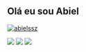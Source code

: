 
## Olá eu sou Abiel ##

[![abielssz](https://github-readme-stats.vercel.app/api?username=abielssz&theme=tokyonight)](https://github.com/anuraghazra/github-readme-stats)

<img src="https://img.shields.io/badge/HTML5-E34F26?style=for-the-badge&logo=html5&logoColor=white"> <img src="https://img.shields.io/badge/CSS3-1572B6?style=for-the-badge&logo=css3&logoColor=white"> <img src="https://img.shields.io/badge/JavaScript-323330?style=for-the-badge&logo=javascript&logoColor=F7DF1E"> 
